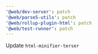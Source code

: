 ```yaml
---
'@web/dev-server': patch
'@web/parse5-utils': patch
'@web/rollup-plugin-html': patch
'@web/test-runner': patch
---
```


Update `html-minifier-terser`

